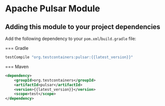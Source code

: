 # Apache Pulsar Module

## Adding this module to your project dependencies

Add the following dependency to your `pom.xml`/`build.gradle` file:

=== Gradle
```groovy
testCompile "org.testcontainers:pulsar:{{latest_version}}"
```

=== Maven
```xml
<dependency>
    <groupId>org.testcontainers</groupId>
    <artifactId>pulsar</artifactId>
    <version>{{latest_version}}</version>
    <scope>test</scope>
</dependency>
```
